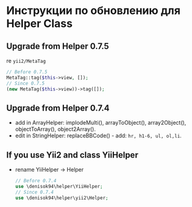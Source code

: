 Инструкции по обновлению для Helper Class
=========================================


Upgrade from Helper 0.7.5
-----------------------
re `yii2/MetaTag`
```php
// Before 0.7.5
MetaTag::tag($this->view, []);
// Since 0.7.5
(new MetaTag($this->view))->tag([]);
```

Upgrade from Helper 0.7.4
-----------------------
- add in ArrayHelper: implodeMulti(), arrayToObject(), array2Object(), objectToArray(), object2Array().
- edit in StringHelper: replaceBBCode() - add: `hr, h1-6, ul, ol,li`.

## If you use Yii2 and class YiiHelper
- rename YiiHelper → Helper
    ```php
    // Before 0.7.4
    use \denisok94\helper\YiiHelper;
    // Since 0.7.4
    use \denisok94\helper\yii2\Helper;
    ```
